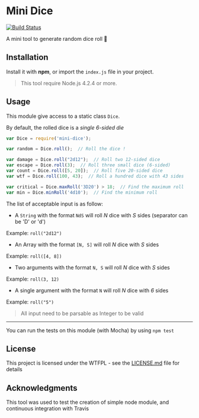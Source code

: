 Mini Dice
=========
[![Build Status](https://travis-ci.org/ogus/mini-dice.svg?branch=master)](https://travis-ci.org/ogus/mini-dice)

A mini tool to generate random dice roll :game_die:



## Installation

Install it with **npm**, or import the `index.js` file in your project.

>This tool require Node.js 4.2.4 or more.


## Usage

This module give access to a static class `Dice`.

By default, the rolled dice is a *single 6-sided die*

```js
var Dice = require('mini-dice');

var random = Dice.roll();  // Roll the dice !

var damage = Dice.roll("2d12");  // Roll two 12-sided dice
var escape = Dice.roll(3);  // Roll three small dice (6-sided)
var count = Dice.roll([5, 20]);  // Roll five 20-sided dice
var wtf = Dice.roll(100, 43);  // Roll a hundred dice with 43 sides

var critical = Dice.maxRoll('3D20') > 18;  // Find the maximum roll
var min = Dice.minRoll('4d10');  // Find the minimum roll
```

The list of acceptable input is as follow:

 +  A `String` with the format `NdS` will roll *N* dice with *S* sides (separator can be 'D' or 'd')

 Example: `roll("2d12")`

 + An Array with the format `[N, S]` will roll *N* dice with *S* sides

 Example: `roll([4, 8])`

 + Two arguments with the format `N, S` will roll *N* dice with *S* sides

 Example: `roll(3, 12)`

 +  A single argument with the format `N` will roll *N* dice with *6* sides

 Example: `roll("5")`

>All input need to be parsable as Integer to be valid

---

You can run the tests on this module (with Mocha) by using `npm test`


## License

This project is licensed under the WTFPL - see the [LICENSE.md](LICENSE.md) file for details


## Acknowledgments

This tool was used to test the creation of simple node module, and continuous integration with Travis
